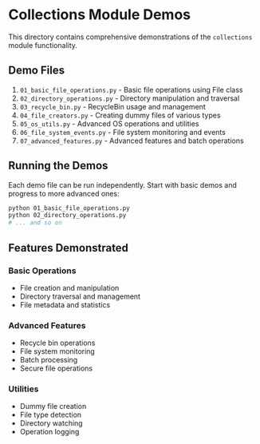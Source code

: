 # Collections Module Demos

This directory contains comprehensive demonstrations of the `collections` module functionality.

## Demo Files

1. `01_basic_file_operations.py` - Basic file operations using File class
2. `02_directory_operations.py` - Directory manipulation and traversal
3. `03_recycle_bin.py` - RecycleBin usage and management
4. `04_file_creators.py` - Creating dummy files of various types
5. `05_os_utils.py` - Advanced OS operations and utilities
6. `06_file_system_events.py` - File system monitoring and events
7. `07_advanced_features.py` - Advanced features and batch operations

## Running the Demos

Each demo file can be run independently. Start with basic demos and progress to more advanced ones:

```bash
python 01_basic_file_operations.py
python 02_directory_operations.py
# ... and so on
```

## Features Demonstrated

### Basic Operations

- File creation and manipulation
- Directory traversal and management
- File metadata and statistics

### Advanced Features

- Recycle bin operations
- File system monitoring
- Batch processing
- Secure file operations

### Utilities

- Dummy file creation
- File type detection
- Directory watching
- Operation logging
